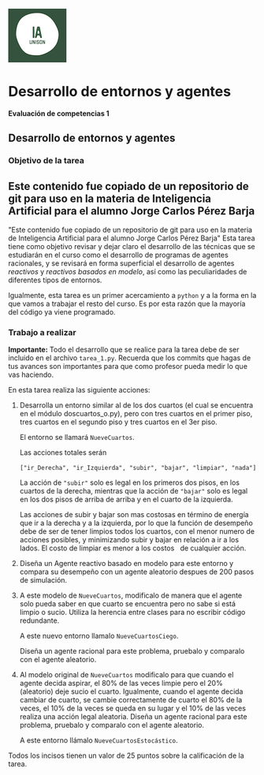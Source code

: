 ![](ia.png)
# Desarrollo de entornos y agentes
**Evaluación de competencias 1**

## Desarrollo de entornos y agentes

### Objetivo de la tarea
## Este contenido fue copiado de un repositorio de git para uso en la materia de Inteligencia Artificial para el alumno Jorge Carlos Pérez Barja
"Este contenido fue copiado de un repositorio de git para uso en la materia de Inteligencia Artificial para el alumno Jorge Carlos Pérez Barja"
Esta tarea tiene como objetivo revisar y dejar claro el desarrollo de las técnicas que se 
estudiarán en el curso como el desarrollo de programas de agentes racionales, y se revisará
en forma superficial el desarrollo de agentes *reactivos* y *reactivos basados en modelo*, así
como las peculiaridades de diferentes tipos de entornos. 

Igualmente, esta tarea es un primer acercamiento a `python` y a la forma en la que vamos a
trabajar el resto del curso. Es por esta razón que la mayoría del código ya viene programado.


### Trabajo a realizar

**Importante:** Todo el desarrollo que se realice para la tarea debe de ser
incluido en el archivo `tarea_1.py`. Recuerda que los commits que hagas de tus
avances son importantes para que como profesor pueda medir lo que vas haciendo.

En esta tarea realiza las siguiente acciones:

1. Desarrolla un entorno similar al de los dos cuartos (el cual se
   encuentra en el módulo doscuartos_o.py), pero con tres cuartos en
   el primer piso, tres cuartos en el segundo piso y tres cuartos en el 3er piso.
   
   El entorno se llamará `NueveCuartos`.

   Las acciones totales serán
   
   ```
   ["ir_Derecha", "ir_Izquierda", "subir", "bajar", "limpiar", "nada"]
   ``` 
    
   La acción de `"subir"` solo es legal en los primeros dos pisos, en los cuartos de la derecha, 
   mientras que la acción de `"bajar"` solo es legal en los dos pisos de arriba de arriba y en 
   el cuarto de la izquierda.

   Las acciones de subir y bajar son mas costosas en término de
   energía que ir a la derecha y a la izquierda, por lo que la función
   de desempeño debe de ser de tener limpios todos los cuartos, con el
   menor numero de acciones posibles, y minimizando subir y bajar en
   relación a ir a los lados. El costo de limpiar es menor a los costos
   de cualquier acción.

2. Diseña un Agente reactivo basado en modelo para este entorno y
   compara su desempeño con un agente aleatorio despues de 200 pasos
   de simulación.

3. A este modelo de `NueveCuartos`, modificalo de manera que el
   agente solo pueda saber en que cuarto se encuentra pero no sabe si
   está limpio o sucio. Utiliza la herencia entre clases para no escribir código redundante.

   A este nuevo entorno llamalo `NueveCuartosCiego`.

   Diseña un agente racional para este problema, pruebalo y comparalo
   con el agente aleatorio.

4. Al modelo original de `NueveCuartos` 
   modificalo para que cuando el agente decida aspirar, el 80% de las
   veces limpie pero el 20% (aleatorio) deje sucio el cuarto. Igualmente, 
   cuando el agente decida cambiar de cuarto, se cambie correctamente de cuarto el 80% de la veces,
   el 10% de la veces se queda en su lugar y el 10% de las veces realiza una acción legal aleatoria. Diseña
   un agente racional para este problema, pruebalo y comparalo con el
   agente aleatorio.

   A este entorno llámalo `NueveCuartosEstocástico`.

Todos los incisos tienen un valor de 25 puntos sobre la calificación de
la tarea.

